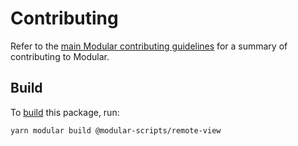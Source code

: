 # Contributing

Refer to the
[main Modular contributing guidelines](https://github.com/jpmorganchase/modular/blob/main/CONTRIBUTING.md)
for a summary of contributing to Modular.

## Build

To [build](https://modular.js.org/commands/build) this package, run:

```bash
yarn modular build @modular-scripts/remote-view
```
